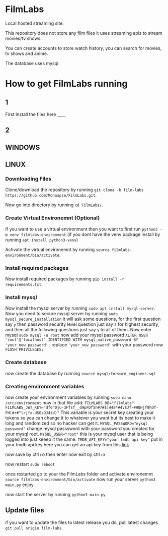 # FilmLabs
 
Local hosted streaming site.

This repository does not store any film files it uses streaming apis to stream movies/tv shows.

You can create accounts to store watch history, you can search for movies, tv shows and anime.

The database uses mysql.

# How to get FilmLabs running

## 1
First Install the files here ____

## 2
## WINDOWS

## LINUX

### Downloading Files
Clone/download the repository by running `git clone -b film-labs https://github.com/Monnapse/FilmLabs.git`.

Now go into directory by running `cd FilmLabs/`.

### Create Virtual Environemnt (Optional)
If you want to use a virtual environment then you want to first run `python3 -m venv filmlabs-environment` 
(if you dont have the venv package install by running `apt install python3-venv`)

Activate the virtual environemnt by running `source filmlabs-environment/bin/activate`.

### Install required packages
Now install required packages by running `pip install -r requirements.txt`.

### Install mysql
Now install the mysql server by running `sudo apt install mysql-server`. Now you need to secure mysql server by 
running `sudo mysql_secure_installation` it will ask some questions, for the first question say `y` 
then password security level question just say `2` for highest security,
and then all the following questions just say `y` to all of them. 
Now enter mysql `sudo mysql -u root` 
now add your mysql password `ALTER USER 'root'@'localhost' IDENTIFIED WITH mysql_native_password BY 'your_new_password';` replace `'your_new_password'` with your password now `FLUSH PRIVILEGES;`

### Create database
now create the database by running `source mysql/forward_engineer.sql`

### Creating environment variables
now create your environment variables by running `sudo nano /etc/environment`
now in that file add:
`FILMLABS_DB="filmlabs"`
`FILMLABS_JWT_KEY="df6^Dju-3Ffsf__d9pFDfSh#7#$)448*#4v$Jf-#HQHjf9hdf-FH(#r#"lrjfx-dSGsDJ4td)"` This variable is your secret key creating your tokens so you can change it to whatever you want but its best to make it long and randomized so no hacker can get it.
`MYSQL_PASSWORD="mysql password"` change mysql passsword with your password you created for your mysql root.
`MYSQL_USER="root"` this is your mysql user that is being logged into just keeep it the same.
`TMDB_API_KEY="your tmdb api key"` put in your tmdb api key here you can get an api key from this [link](https://developer.themoviedb.org/docs/getting-started)

now save by ctrl+o then enter now exit by ctrl+x

now restart `sudo reboot`

once restarted go to your the FilmLabs folder and activate environemnt `source filmlabs-environment/bin/activate` now run your server `python3 main.py` enjoy.

now start the server by running `python3 main.py`

## Update files
if you want to update the files to latest release you do, pull latest changes `git pull origin film-labs`.
